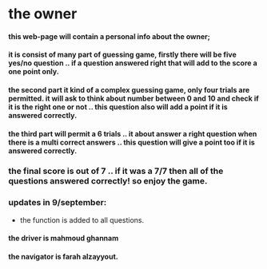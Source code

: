 # the owner
#### this web-page will contain a personal info about the owner;
#### it is consist of many part of guessing game, firstly there will be five yes/no question .. if a question answered right that will add to the score a one point only.
#### the second part it kind of a complex guessing game, only four trials are permitted. it will ask to think about number between 0 and 10 and check if it is the right one or not .. this question also will add a point if it is answered correctly.
#### the third part will permit a 6 trials .. it about answer a right question when there is a multi correct answers .. this question will give a point too if it is answered correctly.

### the final score is out of 7 .. if it was a 7/7 then all of the questions answered correctly! so enjoy the game.

### updates in 9/september:
* the function is added to all questions.
#### the driver is mahmoud ghannam
#### the navigator is farah alzayyout.

